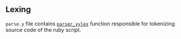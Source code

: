 ## Lexing

`parse.y` file contains [`parser_yylex`](https://github.com/ruby/ruby/blob/v2_5_3/parse.y#L8261) function responsible for tokenizing source code of the ruby script.
